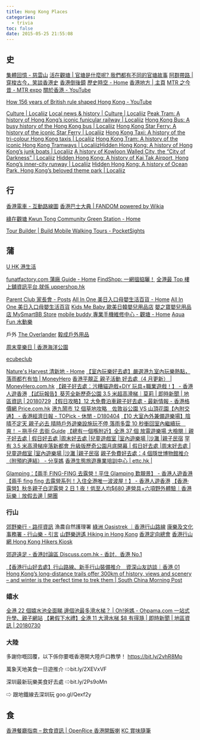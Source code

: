 ```yaml
---
title: Hong Kong Places
categories:
  - trivia
toc: false
date: 2015-05-25 21:55:08
---
```


## 史

[集體回憶 - 慈雲山](http://www.tszwanshan.com/)
[活在觀塘 | 官塘是什麼呢? 我們都有不同的官塘故事](https://kwuntong.wordpress.com/)
[阿群帶路 | 穿梭古今，笑談香港史](https://kwantailo.wordpress.com/)
[香港倒後鏡](https://elevenstrokes.blogspot.com/)
[歷史時空 - Home](https://www.facebook.com/%E6%AD%B7%E5%8F%B2%E6%99%82%E7%A9%BA-2021670614786179/)
[香港地方 | 主頁](http://www.hk-place.com/index.php)
[MTR 之今昔 - MTR expo](http://mtr.hk365day.com/index.main.html)
[關於香港 - YouTube](https://www.youtube.com/playlist?list=PLv_bo10Pna6Tivzuhr8IsFKCmbwE8b5eh)

[How 156 years of British rule shaped Hong Kong - YouTube](https://www.youtube.com/watch?v=StW7oGSR_Mg)

[Culture | Localiiz](https://www.localiiz.com/culture/)
[Local news & history | Culture | Localiiz](https://www.localiiz.com/category/local-stories-history)
[Peak Tram: A history of Hong Kong’s iconic funicular railway | Localiiz](https://www.localiiz.com/post/culture-history-peak-tram-hong-kong)
[Hong Kong Bus: A busy history of the Hong Kong bus | Localiiz](https://www.localiiz.com/post/culture-history-bus-local-public-transportation-hong-kong)
[Hong Kong Star Ferry: A history of the iconic Star Ferry | Localiiz](https://www.localiiz.com/post/culture-history-star-ferry-local-public-transportation-hong-kong)
[Hong Kong Taxi: A history of the tri-colour Hong Kong taxis | Localiiz](https://www.localiiz.com/post/culture-history-taxi-local-public-transportation-hong-kong)
[Hong Kong Tram: A history of the iconic Hong Kong Tramways | Localiiz](https://www.localiiz.com/post/culture-history-tram-local-public-transportation-hong-kong/)[Hidden Hong Kong: A history of Hong Kong’s junk boats | Localiiz](https://www.localiiz.com/post/culture-local-stories-history-junk-boats-hong-kong)
[A history of Kowloon Walled City, the “City of Darkness” | Localiiz](https://www.localiiz.com/post/culture-history-kowloon-walled-city-hong-kong)
[Hidden Hong Kong: A history of Kai Tak Airport, Hong Kong’s inner-city runway | Localiiz](https://www.localiiz.com/post/culture-history-kai-tak-airport-hong-kong)
[Hidden Hong Kong: A history of Ocean Park, Hong Kong’s beloved theme park | Localiiz](https://www.localiiz.com/post/culture-hidden-hong-kong-history-of-ocean-park)

## 行

[香港電車 - 互動路線圖](https://www.hktramways.com/tc/interactive-map)
[香港巴士大典 | FANDOM powered by Wikia](https://hkbus.fandom.com/wiki/%E9%A6%96%E9%A0%81)

[綠在觀塘 Kwun Tong Community Green Station - Home](https://www.facebook.com/ktcgs/)

[Tour Builder | Build Mobile Walking Tours - PocketSights](https://pocketsights.com/)

## 蒲

[U HK 港生活](http://hk.ulifestyle.com.hk/index.html)

[funatfactory.com 蒲廠 Guide - Home](https://www.facebook.com/funatfactory/)
[FindShop: 一網搵掂曬！](http://findshop.hk/)
[全港最 Top 樓上舖資訊平台,就係 uppershop.hk](http://www.uppershop.hk/)

[Parent Club 家長會 - Posts](https://www.facebook.com/132836596795097/posts/1824555680956505/)
[All In One 美日入口母嬰生活百貨 - Home](https://www.facebook.com/623allinone/)
[All In One 美日入口母嬰生活百貨](http://findshop.hk/city/觀塘區/listing/all-in-one-美日入口母嬰生活百貨/)
[Kids Me Baby 歐美日韓嬰兒用品店](http://findshop.hk/city/觀塘區/listing/kids-me-baby-歐美日韓嬰兒用品店/)
[嬰之寶嬰兒用品店 MySmartBB Store](http://findshop.hk/city/觀塘區/listing/嬰之寶嬰兒用品店-mysmartbb-store/)
[mobile buddy 專業手機維修中心 - 觀塘 - Home](https://www.facebook.com/HKMobileBuddy/?locale2=zh_HK)
[Aqua Fun 水動樂](http://findshop.hk/city/觀塘區/listing/aqua-fun-水動樂/)

戶外
[The Overlander](https://www.overlander.com.hk/)
[毅成戶外用品](http://www.alink.com.hk/)

[周末童樂日 | 香港海洋公園](https://www.oceanpark.com.hk/tc/experience/parents-panel/young-explorers-club/weekend-discovery-fun-day)

[ecubeclub](https://www.e3club.com.hk/)

[Nature's Harvest 清新地 - Home](https://www.facebook.com/naturesharvest)
[【室內玩樂好去處】嚴選港九室內玩樂熱點，落雨都冇有怕 | MoneyHero](https://www.moneyhero.com.hk/blog/zh/%E6%97%A5%E6%9B%AC%E9%9B%A8%E6%B7%8B%E5%86%87%E6%9C%89%E6%80%95-%E5%9A%B4%E9%81%B8%E4%BB%8A%E5%A4%8F20%E5%A4%A7%E5%AE%A4%E5%85%A7%E7%8E%A9%E6%A8%82%E5%A5%BD%E5%8E%BB%E8%99%95)
[香港平靚正 親子活動 好去處（4 月更新） | MoneyHero.com.hk](https://www.moneyhero.com.hk/blog/zh/香港平靚正-親子活動-好去處)
[【親子好去處：污糟貓遊戲+DIY 玩具+職業遊戲！】 - 香港人遊香港](http://hkppltravel.com/?p=49348)
[【試玩報告】葵芳全新歷奇公園 3.5 米超高滑梯｜莫莉 | 即時新聞 | 地區資訊 | 20180729](https://hk.news.appledaily.com/district/realtime/article/20180729/58496594)
[【假日攻略】12 大免費泊車親子好去處 - 最新情報 - 香港格價網 Price.com.hk](https://www.price.com.hk/news.php?id=10933)
[港九鬧市 12 個草地攻略　佐敦谷公園 VS 山頂花園【內附交通】 - 香港經濟日報 - TOPick - 休閒 - D180404](https://topick.hket.com/article/2043736/%E6%B8%AF%E4%B9%9D%E9%AC%A7%E5%B8%8212%E5%80%8B%E8%8D%89%E5%9C%B0%E6%94%BB%E7%95%A5%E3%80%80%E4%BD%90%E6%95%A6%E8%B0%B7%E5%85%AC%E5%9C%92VS%E5%B1%B1%E9%A0%82%E8%8A%B1%E5%9C%92%E3%80%90%E5%85%A7%E9%99%84%E4%BA%A4%E9%80%9A%E3%80%91)
[【10 大室內外兼備遊樂場】陰晴不定天 親子必去 晴時戶外遊樂設施玩不停 落雨多雲 10 秒衝回室內繼續玩　爽！ – 拖手仔 去街 Guide](https://www.guideguide.hk/%E3%80%9010%E5%A4%A7%E5%AE%A4%E5%85%A7%E5%A4%96%E5%85%BC%E5%82%99%E9%81%8A%E6%A8%82%E5%A0%B4%E3%80%91%E9%99%B0%E6%99%B4%E4%B8%8D%E5%AE%9A%E5%A4%A9-%E8%A6%AA%E5%AD%90%E5%BF%85%E5%8E%BB-%E6%99%B4/)
[【總有一個喺附近】全港 37 個 放電遊樂場 大檢閱｜親子好去處 | 假日好去處 |周末好去處 |兒童遊戲室 |室內遊樂場 |沙灘 |親子民宿](http://events.ohpama.com/11996/event/%e7%b8%bd%e6%9c%89%e4%b8%80%e5%80%8b%e5%96%ba%e9%99%84%e8%bf%91%e5%85%a8%e6%b8%af33%e5%80%8b-%e6%94%be%e9%9b%bb%e9%81%8a%e6%a8%82%e5%a0%b4-%e5%a4%a7%e6%aa%a2%e9%96%b1%ef%bd%9c%e8%a6%aa%e5%ad%90/)
[罕有 3.5 米高滑梯座落新都會 升級版歷奇公園月底開幕 | 假日好去處 |周末好去處 |兒童遊戲室 |室內遊樂場 |沙灘 |親子民宿](http://events.ohpama.com/48279/event/%e7%bd%95%e6%9c%893-5%e7%b1%b3%e9%ab%98%e6%bb%91%e6%a2%af%e5%ba%a7%e8%90%bd%e6%96%b0%e9%83%bd%e6%9c%83-%e5%8d%87%e7%b4%9a%e7%89%88%e6%ad%b7%e5%a5%87%e5%85%ac%e5%9c%92%e6%9c%88%e5%ba%95%e9%96%8b/)
[親子免費好去處：4 個隱世博物館推介（附預約連結） - 分享媽](https://www.mameshare.com/%E8%A6%AA%E5%AD%90%E5%85%8D%E8%B2%BB%E5%A5%BD%E5%8E%BB%E8%99%95-4%E5%80%8B%E9%9A%B1%E4%B8%96%E5%8D%9A%E7%89%A9%E9%A4%A8%E6%8E%A8%E4%BB%8B/)
[香港生態旅遊專業培訓中心 | ettc.hk |](http://www.ettc.hk/index__b5.html)

[Glamping：【兩手 FING-FING 去露營！平住 Glamping 歎靚景】 - 香港人遊香港](https://hkppltravel.com/2857/)
[【兩手 fing fing 去露營系列！入住全港唯一波波屋！】 - 香港人遊香港](https://hkppltravel.com/61044/)
[【香港·露營】秋冬親子白泥露營 2 日 1 夜！低至人均$680 連營具+六項野外體驗｜香港玩樂｜放假去邊 | 開團](https://opentour.com.hk/blogpost/%e3%80%90%e9%a6%99%e6%b8%af%e3%80%91%e6%93%ba%e8%84%ab%e5%9f%8e%e5%b8%82%e7%85%a9%e6%83%b1%ef%bc%81%e7%99%bd%e6%b3%a5%e5%a4%a7%e8%87%aa%e7%84%b6%e9%9c%b2%e7%87%9f2%e6%97%a51%e5%a4%9c%ef%bc%81%e4%bd%8e/)

### 行山

[郊野樂行 - 路徑資訊](https://www.hiking.gov.hk/trail) 漁農自然護理署
[綠洲 Oasistrek ｜香港行山路線](https://www.oasistrek.com/)
[康樂及文化事務署 - 行山樂 - 引言](https://www.lcsd.gov.hk/tc/healthy/hiking/)
[山野樂逍遙 Hiking in Hong Kong](http://www.hkhikers.com/)
[香港定向總會](http://www.oahk.org.hk/cframe.html)
[香港行山網 Hong Kong Hikers Kiosk](http://www.hiking.com.hk/)

[郊遊遠足 - 香港討論區 Discuss.com.hk - 香討．香港 No.1](https://www.discuss.com.hk/forumdisplay.php?fid=222)

[【香港行山好去處】行山路線、新手行山裝備推介　資深山友訪談｜香港 01](https://www.hk01.com/issue/522/%E9%A6%99%E6%B8%AF%E8%A1%8C%E5%B1%B1%E5%A5%BD%E5%8E%BB%E8%99%95-%E8%A1%8C%E5%B1%B1%E8%B7%AF%E7%B7%9A-%E6%96%B0%E6%89%8B%E8%A1%8C%E5%B1%B1%E8%A3%9D%E5%82%99%E6%8E%A8%E4%BB%8B-%E8%B3%87%E6%B7%B1%E5%B1%B1%E5%8F%8B%E8%A8%AA%E8%AB%87)
[Hong Kong’s long-distance trails offer 300km of history, views and scenery – and winter is the perfect time to trek them | South China Morning Post](https://www.scmp.com/lifestyle/travel-leisure/article/3111608/long-distance-trails-hong-kong-offer-300km-history-views)

### 嬉水

[全港 22 個嬉水池全面睇 邊個池最多滑水梯？ | Oh!爸媽 - Ohpama.com 一站式升學、親子網站](http://www.ohpama.com/176889/24parent/全港22個嬉水池全面睇-邊個池最多滑水梯？/)
[【暑假下水禮】全港 11 大滑水梯 \$8 有得瀡 | 即時新聞 | 地區資訊 | 20180730](https://hk.news.appledaily.com/district/realtime/article/20180730/58497676)

### 大陸

多謝你嘅回覆，以下係你要嘅香港開大陸戶口教學！
https://bit.ly/2vhR8Mp

萬象天地美食一日遊推介
⇨bit.ly/2XEVxVF

深圳最新玩樂美食好去處
⇨bit.ly/2Ps9oMn

⇨ 跟地鐵線去深圳玩
goo.gl/Qexf2y

## 食

[香港餐廳指南 – 飲食資訊 | OpenRice 香港開飯喇](http://www.openrice.com/zh/hongkong)
[KC 賞味隨筆](http://gourmetkc.blogspot.hk/)
